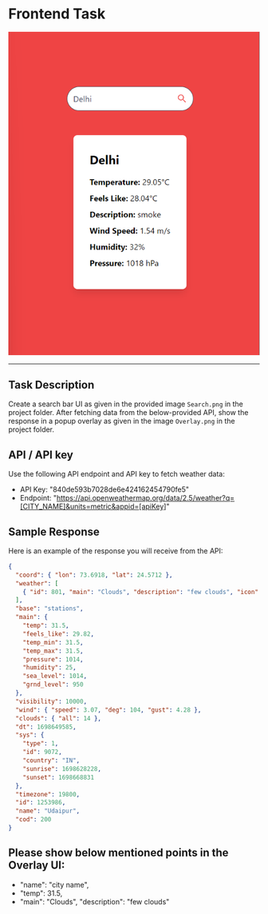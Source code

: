 # Frontend Task

![Alt text](image.png)

---

## Task Description

Create a search bar UI as given in the provided image `Search.png` in the project folder. After fetching data from the below-provided API, show the response in a popup overlay as given in the image `Overlay.png` in the project folder.

## API / API key

Use the following API endpoint and API key to fetch weather data:

- API Key: "840de593b7028de6e424162454790fe5"
- Endpoint: "https://api.openweathermap.org/data/2.5/weather?q=[CITY_NAME]&units=metric&appid=[apiKey]"

## Sample Response

Here is an example of the response you will receive from the API:

```json
{
  "coord": { "lon": 73.6918, "lat": 24.5712 },
  "weather": [
    { "id": 801, "main": "Clouds", "description": "few clouds", "icon": "02d" }
  ],
  "base": "stations",
  "main": {
    "temp": 31.5,
    "feels_like": 29.82,
    "temp_min": 31.5,
    "temp_max": 31.5,
    "pressure": 1014,
    "humidity": 25,
    "sea_level": 1014,
    "grnd_level": 950
  },
  "visibility": 10000,
  "wind": { "speed": 3.07, "deg": 104, "gust": 4.28 },
  "clouds": { "all": 14 },
  "dt": 1698649585,
  "sys": {
    "type": 1,
    "id": 9072,
    "country": "IN",
    "sunrise": 1698628228,
    "sunset": 1698668831
  },
  "timezone": 19800,
  "id": 1253986,
  "name": "Udaipur",
  "cod": 200
}
```

## Please show below mentioned points in the Overlay UI:
- "name": "city name",
- "temp": 31.5,
- "main": "Clouds", "description": "few clouds"
